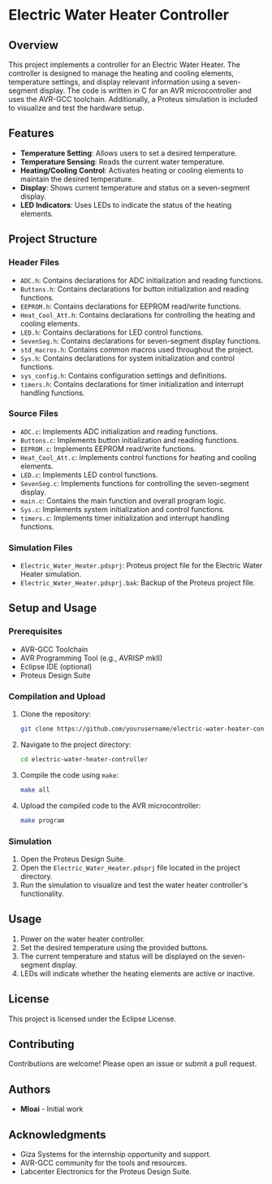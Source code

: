 # Electric Water Heater Controller

## Overview

This project implements a controller for an Electric Water Heater. The controller is designed to manage the heating and cooling elements, temperature settings, and display relevant information using a seven-segment display. The code is written in C for an AVR microcontroller and uses the AVR-GCC toolchain. Additionally, a Proteus simulation is included to visualize and test the hardware setup.

## Features

- **Temperature Setting**: Allows users to set a desired temperature.
- **Temperature Sensing**: Reads the current water temperature.
- **Heating/Cooling Control**: Activates heating or cooling elements to maintain the desired temperature.
- **Display**: Shows current temperature and status on a seven-segment display.
- **LED Indicators**: Uses LEDs to indicate the status of the heating elements.

## Project Structure

### Header Files

- `ADC.h`: Contains declarations for ADC initialization and reading functions.
- `Buttons.h`: Contains declarations for button initialization and reading functions.
- `EEPROM.h`: Contains declarations for EEPROM read/write functions.
- `Heat_Cool_Att.h`: Contains declarations for controlling the heating and cooling elements.
- `LED.h`: Contains declarations for LED control functions.
- `SevenSeg.h`: Contains declarations for seven-segment display functions.
- `std_macros.h`: Contains common macros used throughout the project.
- `Sys.h`: Contains declarations for system initialization and control functions.
- `sys_config.h`: Contains configuration settings and definitions.
- `timers.h`: Contains declarations for timer initialization and interrupt handling functions.

### Source Files

- `ADC.c`: Implements ADC initialization and reading functions.
- `Buttons.c`: Implements button initialization and reading functions.
- `EEPROM.c`: Implements EEPROM read/write functions.
- `Heat_Cool_Att.c`: Implements control functions for heating and cooling elements.
- `LED.c`: Implements LED control functions.
- `SevenSeg.c`: Implements functions for controlling the seven-segment display.
- `main.c`: Contains the main function and overall program logic.
- `Sys.c`: Implements system initialization and control functions.
- `timers.c`: Implements timer initialization and interrupt handling functions.

### Simulation Files

- `Electric_Water_Heater.pdsprj`: Proteus project file for the Electric Water Heater simulation.
- `Electric_Water_Heater.pdsprj.bak`: Backup of the Proteus project file.

## Setup and Usage

### Prerequisites

- AVR-GCC Toolchain
- AVR Programming Tool (e.g., AVRISP mkII)
- Eclipse IDE (optional)
- Proteus Design Suite

### Compilation and Upload

1. Clone the repository:
    ```sh
    git clone https://github.com/yourusername/electric-water-heater-controller.git
    ```
2. Navigate to the project directory:
    ```sh
    cd electric-water-heater-controller
    ```
3. Compile the code using `make`:
    ```sh
    make all
    ```
4. Upload the compiled code to the AVR microcontroller:
    ```sh
    make program
    ```

### Simulation

1. Open the Proteus Design Suite.
2. Open the `Electric_Water_Heater.pdsprj` file located in the project directory.
3. Run the simulation to visualize and test the water heater controller's functionality.

## Usage

1. Power on the water heater controller.
2. Set the desired temperature using the provided buttons.
3. The current temperature and status will be displayed on the seven-segment display.
4. LEDs will indicate whether the heating elements are active or inactive.

## License

This project is licensed under the Eclipse License.

## Contributing

Contributions are welcome! Please open an issue or submit a pull request.

## Authors

- **Mloai** - Initial work

## Acknowledgments

- Giza Systems for the internship opportunity and support.
- AVR-GCC community for the tools and resources.
- Labcenter Electronics for the Proteus Design Suite.
